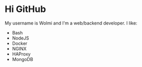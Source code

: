 # Hi GitHub

My username is Wolmi and I'm a web/backend developer.
I like:
* Bash
* NodeJS
* Docker
* NGINX
* HAProxy
* MongoDB
